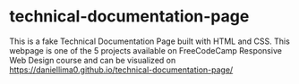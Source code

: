 # technical-documentation-page

This is a fake Technical Documentation Page built with HTML and CSS.
This webpage is one of the 5 projects available on FreeCodeCamp Responsive Web Design course
and can be visualized on https://daniellima0.github.io/technical-documentation-page/
